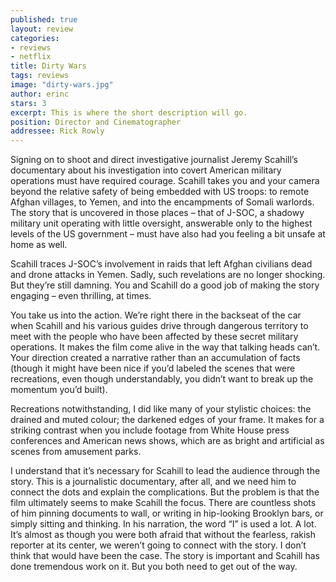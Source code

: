 ```yaml
---
published: true
layout: review
categories:
- reviews
- netflix
title: Dirty Wars
tags: reviews
image: "dirty-wars.jpg"
author: erinc
stars: 3
excerpt: This is where the short description will go.
position: Director and Cinematographer
addressee: Rick Rowly
---
```


Signing on to shoot and direct investigative journalist Jeremy Scahill’s documentary about his investigation into covert American military operations must have required courage. Scahill takes you and your camera beyond the relative safety of being embedded with US troops: to remote Afghan villages, to Yemen, and into the encampments of Somali warlords. The story that is uncovered in those places – that of J-SOC, a shadowy military unit operating with little oversight, answerable only to the highest levels of the US government – must have also had you feeling a bit unsafe at home as well.

Scahill traces J-SOC’s involvement in raids that left Afghan civilians dead and drone attacks in Yemen. Sadly, such revelations are no longer shocking. But they’re still damning. You and Scahill do a good job of making the story engaging – even thrilling, at times.

You take us into the action. We’re right there in the backseat of the car when Scahill and his various guides drive through dangerous territory to meet with the people who have been affected by these secret military operations. It makes the film come alive in the way that talking heads can’t. Your direction created a narrative rather than an accumulation of facts (though it might have been nice if you’d labeled the scenes that were recreations, even though understandably, you didn’t want to break up the momentum you’d built).

Recreations notwithstanding, I did like many of your stylistic choices: the drained and muted colour; the darkened edges of your frame. It makes for a striking contrast when you include footage from White House press conferences and American news shows, which are as bright and artificial as scenes from amusement parks.

I understand that it’s necessary for Scahill to lead the audience through the story. This is a journalistic documentary, after all, and we need him to connect the dots and explain the complications. But the problem is that the film ultimately seems to make Scahill the focus. There are countless shots of him pinning documents to wall, or writing in hip-looking Brooklyn bars, or simply sitting and thinking. In his narration, the word “I” is used a lot. A lot. It’s almost as though you were both afraid that without the fearless, rakish reporter at its center, we weren’t going to connect with the story. I don’t think that would have been the case. The story is important and Scahill has done tremendous work on it. But you both need to get out of the way.